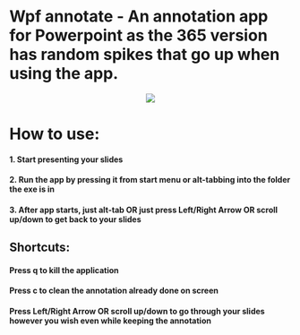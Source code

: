 # Wpf annotate - An annotation app for Powerpoint as the 365 version has random spikes that go up when using the app.
<p align="center">
  <img src="Wpf annotate/PPTX-Annotation.ico">
</p>

# How to use:

#### 1. Start presenting your slides

#### 2. Run the app by pressing it from start menu or alt-tabbing into the folder the exe is in

#### 3. After app starts, just alt-tab OR just press Left/Right Arrow OR scroll up/down to get back to your slides

## Shortcuts:

#### Press q to kill the application

#### Press c to clean the annotation already done on screen

#### Press Left/Right Arrow OR scroll up/down to go through your slides however you wish even while keeping the annotation
